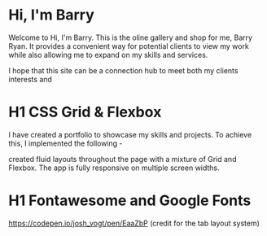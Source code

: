 # Hi, I'm Barry

Welcome to Hi, I'm Barry. This is the oline gallery and shop for me, Barry Ryan. It provides a convenient way for potential clients to view my work while also allowing me to expand on my skills and services. 

I hope that this site can be a connection hub to meet both my clients interests and 



# H1 CSS Grid & Flexbox

I have created a portfolio to showcase my skills and projects. To achieve this, I implemented the following -

 created fluid layouts throughout the page with a mixture of Grid and Flexbox. The app is fully responsive on multiple screen widths.

 # H1 Fontawesome and Google Fonts

 https://codepen.io/josh_vogt/pen/EaaZbP (credit for the tab layout system)
